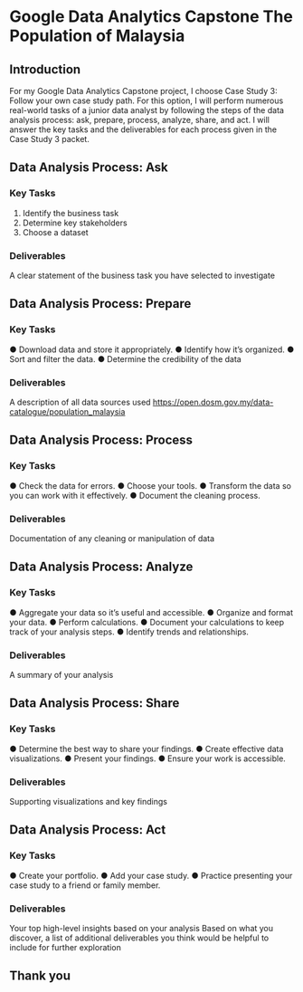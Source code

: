 # Google Data Analytics Capstone The Population of Malaysia
## Introduction
For my Google Data Analytics Capstone project, I choose Case Study 3: Follow your own case study path. For this option, I will perform numerous real-world tasks of a junior data analyst by following the steps of the data analysis process: ask, prepare, process, analyze, share, and act. I will answer the key tasks and the deliverables for each process given in the Case Study 3 packet.

## Data Analysis Process: Ask
### Key Tasks
1. Identify the business task
2. Determine key stakeholders
3. Choose a dataset

### Deliverables
A clear statement of the business task you have selected to investigate

## Data Analysis Process: Prepare
### Key Tasks
● Download data and store it appropriately.
● Identify how it’s organized.
● Sort and filter the data.
● Determine the credibility of the data

### Deliverables
A description of all data sources used https://open.dosm.gov.my/data-catalogue/population_malaysia

## Data Analysis Process: Process
### Key Tasks
● Check the data for errors.
● Choose your tools.
● Transform the data so you can work with it effectively.
● Document the cleaning process.

### Deliverables
Documentation of any cleaning or manipulation of data

## Data Analysis Process: Analyze
### Key Tasks
● Aggregate your data so it’s useful and accessible.
● Organize and format your data.
● Perform calculations.
● Document your calculations to keep track of your analysis steps.
● Identify trends and relationships.

### Deliverables
A summary of your analysis

## Data Analysis Process: Share
### Key Tasks
● Determine the best way to share your findings.
● Create effective data visualizations.
● Present your findings.
● Ensure your work is accessible.

### Deliverables
Supporting visualizations and key findings

## Data Analysis Process: Act
### Key Tasks
● Create your portfolio.
● Add your case study.
● Practice presenting your case study to a friend or family member.

### Deliverables
Your top high-level insights based on your analysis
Based on what you discover, a list of additional deliverables you think would be helpful to include for further exploration

## Thank you
